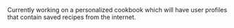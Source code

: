 Currently working on a personalized cookbook which will have user profiles that contain saved recipes from the internet.
